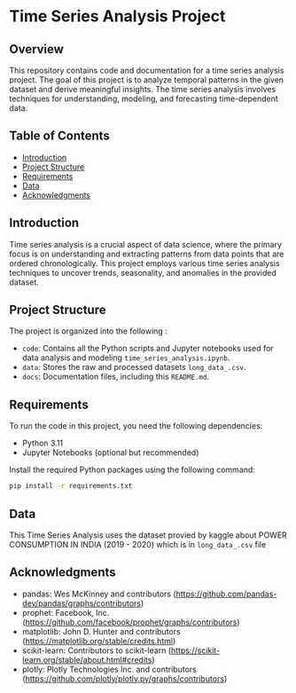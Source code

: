 # Time Series Analysis Project 

## Overview 
 
This repository contains code and documentation for a time series analysis project. The goal of this project is to analyze temporal patterns in the given dataset and derive meaningful insights. The time series analysis involves techniques for understanding, modeling, and forecasting time-dependent data.

## Table of Contents   

- [Introduction](#introduction)
- [Project Structure](#project-structure)
- [Requirements](#requirements) 
- [Data](#data)   
- [Acknowledgments](#acknowledgments)

## Introduction
   
Time series analysis is a crucial aspect of data science, where the primary focus is on understanding and extracting patterns from data points that are ordered chronologically. This project employs various time series analysis techniques to uncover trends, seasonality, and anomalies in the provided dataset.

## Project Structure

The project is organized into the following :

- `code`: Contains all the Python scripts and Jupyter notebooks used for data analysis and modeling `time_series_analysis.ipynb`.
- `data`: Stores the raw and processed datasets `long_data_.csv`.
- `docs`: Documentation files, including this `README.md`.

## Requirements

To run the code in this project, you need the following dependencies:

- Python 3.11
- Jupyter Notebooks (optional but recommended)

Install the required Python packages using the following command:

```bash
pip install -r requirements.txt
```

## Data 

This Time Series Analysis uses the dataset provied by kaggle about POWER CONSUMPTION IN INDIA (2019 - 2020) which is in `long_data_.csv` file

## Acknowledgments
- pandas: Wes McKinney and contributors (https://github.com/pandas-dev/pandas/graphs/contributors)
- prophet: Facebook, Inc. (https://github.com/facebook/prophet/graphs/contributors)
- matplotlib: John D. Hunter and contributors (https://matplotlib.org/stable/credits.html)
- scikit-learn: Contributors to scikit-learn (https://scikit-learn.org/stable/about.html#credits)
- plotly: Plotly Technologies Inc. and contributors (https://github.com/plotly/plotly.py/graphs/contributors) 
